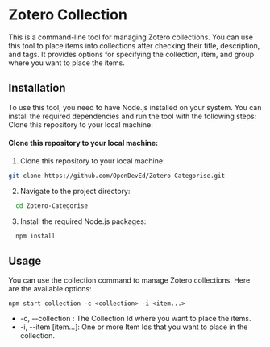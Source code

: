
# Zotero Collection

This is a command-line tool for managing Zotero collections. You can use this tool to place items into collections after checking their title, description, and tags. It provides options for specifying the collection, item, and group where you want to place the items.

## Installation

To use this tool, you need to have Node.js installed on your system. You can install the required dependencies and run the tool with the following steps:
Clone this repository to your local machine:


#### Clone this repository to your local machine:

1. Clone this repository to your local machine:

 ```bash
 git clone https://github.com/OpenDevEd/Zotero-Categorise.git
  ```

2. Navigate to the project directory:

```bash
  cd Zotero-Categorise
```

3. Install the required Node.js packages:

```bash
  npm install
```

## Usage

You can use the collection command to manage Zotero collections. Here are the available options:

```
npm start collection -c <collection> -i <item...> 
```
- -c, --collection <collection>: The Collection Id where you want to place the items.
- -i, --item [item...]: One or more Item Ids that you want to place in the collection.

